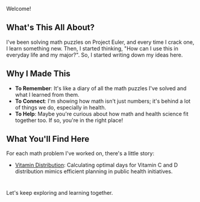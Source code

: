 Welcome! 

## What's This All About?

I've been solving math puzzles on Project Euler, and every time I crack one, I learn something new. Then, I started thinking, "How can I use this in everyday life and my major?". So, I started writing down my ideas here.

## Why I Made This

- **To Remember**: It's like a diary of all the math puzzles I've solved and what I learned from them.
- **To Connect**: I'm showing how math isn't just numbers; it's behind a lot of things we do, especially in health.
- **To Help**: Maybe you're curious about how math and health science fit together too. If so, you're in the right place!

## What You'll Find Here

For each math problem I've worked on, there's a little story:
- [Vitamin Distribution](01problem_vitamin_distribution): Calculating optimal days for Vitamin C and D distribution mimics efficient planning in public health initiatives.

#
 Let's keep exploring and learning together.
